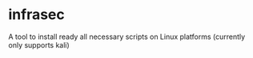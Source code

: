 # infrasec
A tool to install ready all necessary scripts on Linux platforms (currently only supports kali) 
